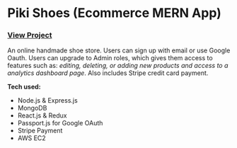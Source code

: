 # Piki Shoes (Ecommerce MERN App)
### <a href="https://progeeks.in">View Project</a>


An online handmade shoe store. Users can sign up with email or use Google Oauth. Users can upgrade to Admin roles, which gives them access to features such as: 
*editing, deleting, or adding new products and access to a analytics dashboard page*. Also includes Stripe credit card payment.


**Tech used:**
* Node.js & Express.js
* MongoDB
* React.js & Redux
* Passport.js for Google OAuth
* Stripe Payment
* AWS EC2
